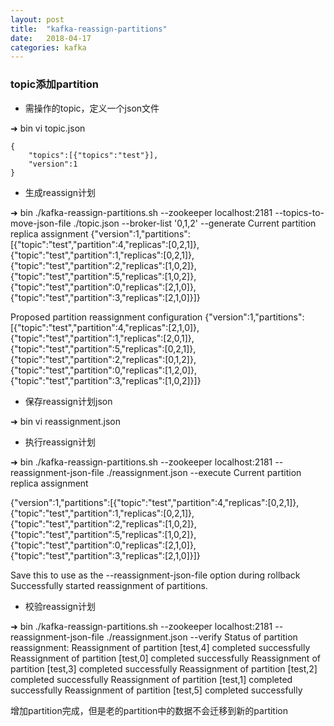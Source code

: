 ```yaml
---
layout: post
title:  "kafka-reassign-partitions"
date:   2018-04-17
categories: kafka
---
```


### topic添加partition



+ 需操作的topic，定义一个json文件

➜  bin vi topic.json

	{
		"topics":[{"topics":"test"}],
		"version":1
	}
+ 生成reassign计划

➜  bin ./kafka-reassign-partitions.sh --zookeeper localhost:2181 --topics-to-move-json-file ./topic.json --broker-list '0,1,2' --generate
Current partition replica assignment
{"version":1,"partitions":[{"topic":"test","partition":4,"replicas":[0,2,1]},{"topic":"test","partition":1,"replicas":[0,2,1]},{"topic":"test","partition":2,"replicas":[1,0,2]},{"topic":"test","partition":5,"replicas":[1,0,2]},{"topic":"test","partition":0,"replicas":[2,1,0]},{"topic":"test","partition":3,"replicas":[2,1,0]}]}

Proposed partition reassignment configuration
{"version":1,"partitions":[{"topic":"test","partition":4,"replicas":[2,1,0]},{"topic":"test","partition":1,"replicas":[2,0,1]},{"topic":"test","partition":5,"replicas":[0,2,1]},{"topic":"test","partition":2,"replicas":[0,1,2]},{"topic":"test","partition":0,"replicas":[1,2,0]},{"topic":"test","partition":3,"replicas":[1,0,2]}]}

+ 保存reassign计划json

➜  bin vi reassignment.json

+ 执行reassign计划

➜  bin ./kafka-reassign-partitions.sh --zookeeper localhost:2181 --reassignment-json-file ./reassignment.json --execute
Current partition replica assignment

{"version":1,"partitions":[{"topic":"test","partition":4,"replicas":[0,2,1]},{"topic":"test","partition":1,"replicas":[0,2,1]},{"topic":"test","partition":2,"replicas":[1,0,2]},{"topic":"test","partition":5,"replicas":[1,0,2]},{"topic":"test","partition":0,"replicas":[2,1,0]},{"topic":"test","partition":3,"replicas":[2,1,0]}]}

Save this to use as the --reassignment-json-file option during rollback
Successfully started reassignment of partitions.

+ 校验reassign计划

➜  bin ./kafka-reassign-partitions.sh --zookeeper localhost:2181 --reassignment-json-file ./reassignment.json --verify
Status of partition reassignment:
Reassignment of partition [test,4] completed successfully
Reassignment of partition [test,0] completed successfully
Reassignment of partition [test,3] completed successfully
Reassignment of partition [test,2] completed successfully
Reassignment of partition [test,1] completed successfully
Reassignment of partition [test,5] completed successfully

增加partition完成，但是老的partition中的数据不会迁移到新的partition
